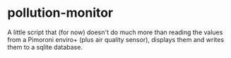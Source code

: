 # pollution-monitor

A little script that (for now) doesn't do much more than reading the values from a Pimoroni enviro+ (plus air quality sensor),
displays them and writes them to a sqlite database.